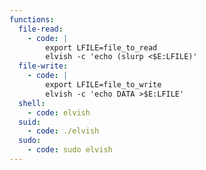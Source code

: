 ```yaml
---
functions:
  file-read:
    - code: |
        export LFILE=file_to_read
        elvish -c 'echo (slurp <$E:LFILE)'
  file-write:
    - code: |
        export LFILE=file_to_write
        elvish -c 'echo DATA >$E:LFILE'
  shell:
    - code: elvish
  suid:
    - code: ./elvish
  sudo:
    - code: sudo elvish
---
```


